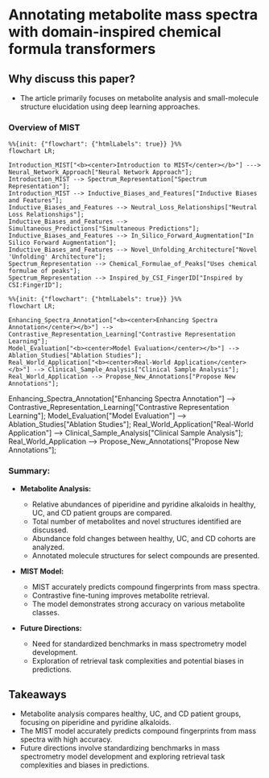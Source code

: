 # Annotating metabolite mass spectra with domain-inspired chemical formula transformers

## Why discuss this paper?
- The article primarily focuses on metabolite analysis and small-molecule structure elucidation using deep learning approaches.
### Overview of MIST

```mermaid
%%{init: {"flowchart": {"htmlLabels": true}} }%%
flowchart LR;

Introduction_MIST["<b><center>Introduction to MIST</center></b>"] ---> Neural_Network_Approach["Neural Network Approach"];
Introduction_MIST --> Spectrum_Representation["Spectrum Representation"];
Introduction_MIST --> Inductive_Biases_and_Features["Inductive Biases and Features"];
Inductive_Biases_and_Features --> Neutral_Loss_Relationships["Neutral Loss Relationships"];
Inductive_Biases_and_Features --> Simultaneous_Predictions["Simultaneous Predictions"];
Inductive_Biases_and_Features --> In_Silico_Forward_Augmentation["In Silico Forward Augmentation"];
Inductive_Biases_and_Features --> Novel_Unfolding_Architecture["Novel 'Unfolding' Architecture"];
Spectrum_Representation --> Chemical_Formulae_of_Peaks["Uses chemical formulae of peaks"];
Spectrum_Representation --> Inspired_by_CSI_FingerID["Inspired by CSI:FingerID"];

```
```mermaid
%%{init: {"flowchart": {"htmlLabels": true}} }%%
flowchart LR;

Enhancing_Spectra_Annotation["<b><center>Enhancing Spectra Annotation</center></b>"] --> Contrastive_Representation_Learning["Contrastive Representation Learning"];
Model_Evaluation["<b><center>Model Evaluation</center></b>"] --> Ablation_Studies["Ablation Studies"];
Real_World_Application["<b><center>Real-World Application</center></b>"] --> Clinical_Sample_Analysis["Clinical Sample Analysis"];
Real_World_Application --> Propose_New_Annotations["Propose New Annotations"];

```

Enhancing_Spectra_Annotation["Enhancing Spectra Annotation"] --> Contrastive_Representation_Learning["Contrastive Representation Learning"];
    Model_Evaluation["Model Evaluation"] --> Ablation_Studies["Ablation Studies"];
    Real_World_Application["Real-World Application"] --> Clinical_Sample_Analysis["Clinical Sample Analysis"];
    Real_World_Application --> Propose_New_Annotations["Propose New Annotations"];

### Summary:

- **Metabolite Analysis:**
  - Relative abundances of piperidine and pyridine alkaloids in healthy, UC, and CD patient groups are compared.
  - Total number of metabolites and novel structures identified are discussed.
  - Abundance fold changes between healthy, UC, and CD cohorts are analyzed.
  - Annotated molecule structures for select compounds are presented.

- **MIST Model:**
  - MIST accurately predicts compound fingerprints from mass spectra.
  - Contrastive fine-tuning improves metabolite retrieval.
  - The model demonstrates strong accuracy on various metabolite classes.

- **Future Directions:**
  - Need for standardized benchmarks in mass spectrometry model development.
  - Exploration of retrieval task complexities and potential biases in predictions.


## Takeaways
- Metabolite analysis compares healthy, UC, and CD patient groups, focusing on piperidine and pyridine alkaloids.
- The MIST model accurately predicts compound fingerprints from mass spectra with high accuracy.
- Future directions involve standardizing benchmarks in mass spectrometry model development and exploring retrieval task complexities and biases in predictions.